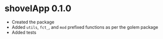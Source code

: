 # shovelApp 0.1.0

* Created the package
* Added `utils`, `fct_`, and `mod` prefixed functions as per the golem package 
* Added tests
